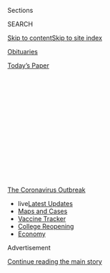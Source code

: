 <div id="app">

<div>

<div>

<div>

<div class="NYTAppHideMasthead css-1q2w90k e1suatyy0">

<div class="section css-ui9rw0 e1suatyy2">

<div class="css-eph4ug er09x8g0">

<div class="css-6n7j50">

</div>

<span class="css-1dv1kvn">Sections</span>

<div class="css-10488qs">

<span class="css-1dv1kvn">SEARCH</span>

</div>

[Skip to content](#site-content)[Skip to site
index](#site-index)

</div>

<div id="masthead-section-label" class="css-1wr3we4 eaxe0e00">

[Obituaries](https://www.nytimes3xbfgragh.onion/section/obituaries)

</div>

<div class="css-10698na e1huz5gh0">

</div>

</div>

<div id="masthead-bar-one" class="section hasLinks css-15hmgas e1csuq9d3">

<div class="css-uqyvli e1csuq9d0">

</div>

<div class="css-1uqjmks e1csuq9d1">

</div>

<div class="css-9e9ivx">

[](https://myaccount.nytimes3xbfgragh.onion/auth/login?response_type=cookie&client_id=vi)

</div>

<div class="css-1bvtpon e1csuq9d2">

[Today’s
Paper](https://www.nytimes3xbfgragh.onion/section/todayspaper)

</div>

</div>

</div>

</div>

<div data-aria-hidden="false">

<div id="site-content" data-role="main">

<div>

<div class="css-1aor85t" style="opacity:0.000000001;z-index:-1;visibility:hidden">

<div class="css-1hqnpie">

<div class="css-epjblv">

<span class="css-17xtcya">[Obituaries](/section/obituaries)</span><span class="css-x15j1o">|</span><span class="css-fwqvlz">Nur
Hassan Hussein, Former Prime Minister of Somalia, Dies at
82</span>

</div>

<div class="css-k008qs">

<div class="css-1iwv8en">

<span class="css-18z7m18"></span>

<div>

</div>

</div>

<span class="css-1n6z4y">https://nyti.ms/3bPXSo0</span>

<div class="css-1705lsu">

<div class="css-4xjgmj">

<div class="css-4skfbu" data-role="toolbar" data-aria-label="Social Media Share buttons, Save button, and Comments Panel with current comment count" data-testid="share-tools">

  - 
  - 
  - 
  - 
    
    <div class="css-6n7j50">
    
    </div>

  - 

</div>

</div>

</div>

</div>

</div>

</div>

<div id="NYT_TOP_BANNER_REGION" class="css-13pd83m">

<div>

<div id="styln-prism-menu-1592847958612" class="section interactive-content interactive-size-medium css-1edisqu">

<div class="css-17ih8de interactive-body">

<div id="scroll-container" class="css-1gj85ro">

[<span class="styln-title-wrap"><span class="css-1pje3qr">The
Coronavirus</span><span class="css-1pje3qr">
Outbreak</span></span>](https://www.nytimes3xbfgragh.onion/news-event/coronavirus?action=click&pgtype=Article&state=default&region=TOP_BANNER&context=storylines_menu)

  - <span class="css-kqxiym" data-emphasize="true">live</span>[Latest
    Updates](https://www.nytimes3xbfgragh.onion/2020/08/04/world/coronavirus-covid-19.html?action=click&pgtype=Article&state=default&region=TOP_BANNER&context=storylines_menu)
  - [Maps and
    Cases](https://www.nytimes3xbfgragh.onion/interactive/2020/us/coronavirus-us-cases.html?action=click&pgtype=Article&state=default&region=TOP_BANNER&context=storylines_menu)
  - [Vaccine
    Tracker](https://www.nytimes3xbfgragh.onion/interactive/2020/science/coronavirus-vaccine-tracker.html?action=click&pgtype=Article&state=default&region=TOP_BANNER&context=storylines_menu)
  - [College
    Reopening](https://www.nytimes3xbfgragh.onion/2020/08/02/us/covid-college-reopening.html?action=click&pgtype=Article&state=default&region=TOP_BANNER&context=storylines_menu)
  - [Economy](https://www.nytimes3xbfgragh.onion/live/2020/08/03/business/stock-market-today-coronavirus?action=click&pgtype=Article&state=default&region=TOP_BANNER&context=storylines_menu)

</div>

</div>

</div>

</div>

</div>

<div id="top-wrapper" class="css-1sy8kpn">

<div id="top-slug" class="css-l9onyx">

Advertisement

</div>

[Continue reading the main
story](#after-top)

<div class="ad top-wrapper" style="text-align:center;height:100%;display:block;min-height:250px">

<div id="top" class="place-ad" data-position="top" data-size-key="top">

</div>

</div>

<div id="after-top">

</div>

</div>

<div>

<div id="sponsor-wrapper" class="css-1hyfx7x">

<div id="sponsor-slug" class="css-19vbshk">

Supported by

</div>

[Continue reading the main
story](#after-sponsor)

<div id="sponsor" class="ad sponsor-wrapper" style="text-align:center;height:100%;display:block">

</div>

<div id="after-sponsor">

</div>

</div>

<div class="css-186x18t">

Those we’ve lost

</div>

<div class="css-1vkm6nb ehdk2mb0">

# Nur Hassan Hussein, Former Prime Minister of Somalia, Dies at 82

</div>

Mr. Hussein, who died after testing positive for coronavirus, led his
country’s government during a crucial transitional period.

<div class="css-79elbk" data-testid="photoviewer-wrapper">

<div class="css-z3e15g" data-testid="photoviewer-wrapper-hidden">

</div>

<div class="css-1a48zt4 ehw59r15" data-testid="photoviewer-children">

![<span class="css-16f3y1r e13ogyst0" data-aria-hidden="true">Prime
Minister Nur Hassan Hussein of Somalia in his office in Mogadishu in
2008.</span><span class="css-cnj6d5 e1z0qqy90" itemprop="copyrightHolder"><span class="css-1ly73wi e1tej78p0">Credit...</span><span><span>Jehad
Nga for The New York
Times</span></span></span>](https://static01.graylady3jvrrxbe.onion/images/2020/04/04/world/03hussein/03hussein-articleLarge.jpg?quality=75&auto=webp&disable=upscale)

</div>

</div>

<div class="css-18e8msd">

<div class="css-vp77d3 epjyd6m0">

<div class="css-1baulvz">

By [<span class="css-1baulvz last-byline" itemprop="name">Abdi Latif
Dahir</span>](https://www.nytimes3xbfgragh.onion/by/abdi-latif-dahir)

</div>

</div>

  - 
    
    <div class="css-ld3wwf e16638kd2">
    
    Published April 3, 2020Updated April 16,
    2020
    
    </div>

  - 
    
    <div class="css-4xjgmj">
    
    <div class="css-pvvomx" data-role="toolbar" data-aria-label="Social Media Share buttons, Save button, and Comments Panel with current comment count" data-testid="share-tools">
    
      - 
      - 
      - 
      - 
        
        <div class="css-6n7j50">
        
        </div>
    
      - 
    
    </div>
    
    </div>

</div>

</div>

<div class="section meteredContent css-1r7ky0e" name="articleBody" itemprop="articleBody">

<div class="css-1fanzo5 StoryBodyCompanionColumn">

<div class="css-53u6y8">

*This obituary is part of a series about people who have died in the
coronavirus pandemic. Read about others*
[*here*](https://www.nytimes3xbfgragh.onion/series/people-who-have-died-of-the-coronavirus)*.*

Nur Hassan Hussein, who led Somalia as its prime minister during a
crucial transitional period beset by insurgency and humanitarian crises,
died on Wednesday in London. He was 82.

His death came after he had contracted the coronavirus, his family said.
Mr. Hussein, popularly known as Nur Adde, had been treated at King’s
College Hospital for over two weeks.

He was born in Mogadishu, Somalia’s capital, on Feb. 2, 1938, and
studied law in both Somalia and Italy. He spent decades in various
government jobs, including serving as a law enforcement official under
the Somali dictator Mohamed Siad Barre.

</div>

</div>

<div class="css-1fanzo5 StoryBodyCompanionColumn">

<div class="css-53u6y8">

Mr. Hussein became the country’s attorney general in 1987, four years
before a decades-long civil war began. He later ran the Somali Red
Crescent Society.

He became prime minister in November 2007 as tens of thousands of
Somalis were fleeing their homes amid fighting between Islamist
insurgents and Western-backed Somali and Ethiopian forces.

As that humanitarian crisis
[unfolded](https://www.nytimes3xbfgragh.onion/2007/11/20/world/africa/20iht-somalia.1.8401525.html),
Mr. Hussein was recognized for overseeing negotiations with the
insurgents, leading to the signing of a peace agreement in mid-2008 and
the formation of a unity government several months later.

He remained as prime minister until February 2009, replaced by the new
president, Sheik Sharif Sheik Ahmed. That June, Mr. Hussein was
appointed Somalia’s ambassador to Italy.

</div>

</div>

<div class="css-1fanzo5 StoryBodyCompanionColumn">

<div class="css-53u6y8">

He is survived by his wife and seven children, who live in the United
States, the United Kingdom and
Somalia.

</div>

</div>

<div id="obits-those-we-ve-lost" class="section interactive-content interactive-size-scoop css-174j8de" data-id="100000007056653">

## Tell us about someone you've lost to the coronavirus

The Times is telling the stories of those who have died in the pandemic.
Suggest a family member or friend
below.

<div class="css-17ih8de interactive-body" data-sourceid="100000007056653">

<div id="formpreview" data-host="www.nytimes3xbfgragh.onion" data-formdata="{&quot;name&quot;:&quot;Obits Those We&#39;ve Lost&quot;,&quot;headline&quot;:&quot;Tell us about someone you&#39;ve lost to the coronavirus&quot;,&quot;addendum&quot;:null,&quot;autoreplyBlastId&quot;:&quot;5e83bf7d519e5a00171a4548&quot;,&quot;slug&quot;:&quot;obits-those-we-ve-lost&quot;,&quot;fields&quot;:[{&quot;textArea&quot;:&quot;&quot;,&quot;rows&quot;:10,&quot;lengthUnit&quot;:&quot;&quot;,&quot;isRequired&quot;:true,&quot;readOnly&quot;:false,&quot;helperText&quot;:&quot;&quot;,&quot;deletable&quot;:true,&quot;fieldType&quot;:&quot;TextAreaField&quot;,&quot;_id&quot;:&quot;5e7d010c12fc6e001848391b&quot;,&quot;primaryText&quot;:&quot;Please tell us some key facts about the person.&quot;,&quot;secondaryText&quot;:&quot;What made that person special? Did he or she have any particular talents, interests or achievements? &quot;,&quot;attributeSlug&quot;:&quot;f5e7d010c12fc6e001848391b_text&quot;,&quot;id&quot;:&quot;5e7d010c12fc6e001848391b&quot;,&quot;isNew&quot;:false},{&quot;isRequired&quot;:true,&quot;readOnly&quot;:false,&quot;helperText&quot;:&quot;Name field is required for all forms because of data governance regulations.&quot;,&quot;deletable&quot;:false,&quot;fieldType&quot;:&quot;IdentityTextField&quot;,&quot;_id&quot;:&quot;5e7d010c12fc6e001848391c&quot;,&quot;primaryText&quot;:&quot;What is your name?&quot;,&quot;secondaryText&quot;:&quot;Full name preferred&quot;,&quot;attributeSlug&quot;:&quot;f5e7d010c12fc6e001848391c_identity&quot;,&quot;id&quot;:&quot;5e7d010c12fc6e001848391c&quot;,&quot;isNew&quot;:false},{&quot;isRequired&quot;:true,&quot;readOnly&quot;:false,&quot;helperText&quot;:&quot;Email field is required for all forms because of data governance regulations.&quot;,&quot;deletable&quot;:false,&quot;fieldType&quot;:&quot;EmailField&quot;,&quot;_id&quot;:&quot;5e7d010c12fc6e001848391d&quot;,&quot;primaryText&quot;:&quot;What is your email address?&quot;,&quot;attributeSlug&quot;:&quot;email_identity&quot;,&quot;id&quot;:&quot;5e7d010c12fc6e001848391d&quot;,&quot;isNew&quot;:false},{&quot;textInput&quot;:&quot;&quot;,&quot;inputType&quot;:&quot;text&quot;,&quot;isRequired&quot;:false,&quot;readOnly&quot;:false,&quot;helperText&quot;:&quot;&quot;,&quot;deletable&quot;:true,&quot;fieldType&quot;:&quot;TextInputField&quot;,&quot;_id&quot;:&quot;5e8258089ca6030018266e6e&quot;,&quot;primaryText&quot;:&quot;What was his or her occupation?&quot;,&quot;secondaryText&quot;:&quot;&quot;,&quot;attributeSlug&quot;:&quot;f5e8258089ca6030018266e6e_text&quot;,&quot;id&quot;:&quot;5e8258089ca6030018266e6e&quot;,&quot;isNew&quot;:false},{&quot;textInput&quot;:&quot;&quot;,&quot;inputType&quot;:&quot;text&quot;,&quot;isRequired&quot;:true,&quot;readOnly&quot;:false,&quot;helperText&quot;:&quot;&quot;,&quot;deletable&quot;:true,&quot;fieldType&quot;:&quot;TextInputField&quot;,&quot;_id&quot;:&quot;5e82597f9ca6030018266e6f&quot;,&quot;primaryText&quot;:&quot;What is the person&#39;s name?&quot;,&quot;secondaryText&quot;:&quot;&quot;,&quot;attributeSlug&quot;:&quot;f5e82597f9ca6030018266e6f_text&quot;,&quot;id&quot;:&quot;5e82597f9ca6030018266e6f&quot;,&quot;isNew&quot;:false},{&quot;textInput&quot;:&quot;&quot;,&quot;inputType&quot;:&quot;text&quot;,&quot;isRequired&quot;:false,&quot;readOnly&quot;:false,&quot;helperText&quot;:&quot;&quot;,&quot;deletable&quot;:true,&quot;fieldType&quot;:&quot;TextInputField&quot;,&quot;_id&quot;:&quot;5e8260029ca6030018266e71&quot;,&quot;primaryText&quot;:&quot;What was the person&#39;s age?&quot;,&quot;secondaryText&quot;:&quot;&quot;,&quot;attributeSlug&quot;:&quot;f5e8260029ca6030018266e71_text&quot;,&quot;id&quot;:&quot;5e8260029ca6030018266e71&quot;,&quot;isNew&quot;:false},{&quot;options&quot;:[&quot;Female&quot;,&quot;Male&quot;,&quot;Non-binary/third gender&quot;,&quot;Prefer not to say&quot;],&quot;isRequired&quot;:false,&quot;readOnly&quot;:false,&quot;helperText&quot;:&quot;&quot;,&quot;deletable&quot;:true,&quot;fieldType&quot;:&quot;SelectField&quot;,&quot;_id&quot;:&quot;5e83b3d4519e5a00171a4545&quot;,&quot;primaryText&quot;:&quot;What was the person&#39;s gender?&quot;,&quot;secondaryText&quot;:&quot;&quot;,&quot;attributeSlug&quot;:&quot;f5e83b3d4519e5a00171a4545_obj&quot;,&quot;id&quot;:&quot;5e83b3d4519e5a00171a4545&quot;,&quot;isNew&quot;:false},{&quot;isRequired&quot;:true,&quot;readOnly&quot;:false,&quot;helperText&quot;:&quot;&quot;,&quot;deletable&quot;:true,&quot;fieldType&quot;:&quot;LocationField&quot;,&quot;_id&quot;:&quot;5e83b3e14e4669001829c9e5&quot;,&quot;primaryText&quot;:&quot;What town, state and country did the person live in?&quot;,&quot;secondaryText&quot;:&quot;&quot;,&quot;attributeSlug&quot;:&quot;f5e83b3e14e4669001829c9e5_obj&quot;,&quot;id&quot;:&quot;5e83b3e14e4669001829c9e5&quot;,&quot;isNew&quot;:false},{&quot;options&quot;:[&quot;American Indian or Alaska Native&quot;,&quot;Asian&quot;,&quot;Black or African American&quot;,&quot;Hispanic, Latino or Spanish origin&quot;,&quot;Middle Eastern or North African&quot;,&quot;Native Hawaiian or other Pacific Islander&quot;,&quot;White&quot;,&quot;Not listed here&quot;,&quot;Prefer not to answer or I don&#39;t know&quot;],&quot;isRequired&quot;:false,&quot;readOnly&quot;:false,&quot;helperText&quot;:&quot;&quot;,&quot;deletable&quot;:true,&quot;fieldType&quot;:&quot;CheckboxField&quot;,&quot;_id&quot;:&quot;5e83b5e04e4669001829c9e7&quot;,&quot;primaryText&quot;:&quot;How did that person identify in terms of race and/or ethnicity?&quot;,&quot;secondaryText&quot;:&quot;Select all that apply. &quot;,&quot;attributeSlug&quot;:&quot;f5e83b5e04e4669001829c9e7_obj&quot;,&quot;id&quot;:&quot;5e83b5e04e4669001829c9e7&quot;,&quot;isNew&quot;:false},{&quot;text&quot;:&quot;Continue&quot;,&quot;isRequired&quot;:false,&quot;readOnly&quot;:false,&quot;helperText&quot;:&quot;&quot;,&quot;deletable&quot;:true,&quot;fieldType&quot;:&quot;CurtainField&quot;,&quot;_id&quot;:&quot;5e83be514e4669001829c9ec&quot;,&quot;primaryText&quot;:&quot;&quot;,&quot;secondaryText&quot;:&quot;&quot;,&quot;attributeSlug&quot;:&quot;f5e83be514e4669001829c9ec_text&quot;,&quot;id&quot;:&quot;5e83be514e4669001829c9ec&quot;,&quot;isNew&quot;:false},{&quot;textInput&quot;:&quot;&quot;,&quot;inputType&quot;:&quot;text&quot;,&quot;isRequired&quot;:false,&quot;readOnly&quot;:false,&quot;helperText&quot;:&quot;&quot;,&quot;deletable&quot;:true,&quot;fieldType&quot;:&quot;TextInputField&quot;,&quot;_id&quot;:&quot;5e84e3d64e4669001829c9fa&quot;,&quot;primaryText&quot;:&quot;If you have any links to sites with more information about the person you&#39;re writing about, please share them here.&quot;,&quot;secondaryText&quot;:&quot;&quot;,&quot;attributeSlug&quot;:&quot;f5e84e3d64e4669001829c9fa_text&quot;,&quot;id&quot;:&quot;5e84e3d64e4669001829c9fa&quot;,&quot;isNew&quot;:false},{&quot;allowedTypes&quot;:[&quot;photos&quot;],&quot;maxUploads&quot;:null,&quot;isRequired&quot;:false,&quot;readOnly&quot;:false,&quot;helperText&quot;:&quot;&quot;,&quot;deletable&quot;:true,&quot;fieldType&quot;:&quot;MediaUploadField&quot;,&quot;_id&quot;:&quot;5ec30a1e3234210011190441&quot;,&quot;primaryText&quot;:&quot;Do you have a photo of them?&quot;,&quot;secondaryText&quot;:&quot;&quot;,&quot;attributeSlug&quot;:&quot;f5ec30a1e3234210011190441_media&quot;,&quot;id&quot;:&quot;5ec30a1e3234210011190441&quot;,&quot;isNew&quot;:false}],&quot;fieldOrder&quot;:[&quot;5e82597f9ca6030018266e6f&quot;,&quot;5e7d010c12fc6e001848391b&quot;,&quot;5e83be514e4669001829c9ec&quot;,&quot;5e83b3e14e4669001829c9e5&quot;,&quot;5e8258089ca6030018266e6e&quot;,&quot;5e83b3d4519e5a00171a4545&quot;,&quot;5e8260029ca6030018266e71&quot;,&quot;5e83b5e04e4669001829c9e7&quot;,&quot;5e7d010c12fc6e001848391c&quot;,&quot;5e7d010c12fc6e001848391d&quot;,&quot;5e84e3d64e4669001829c9fa&quot;,&quot;5ec30a1e3234210011190441&quot;],&quot;isOpen&quot;:true,&quot;sourcepoolOptin&quot;:false,&quot;closedMessage&quot;:&quot;Sorry, but this form is no longer accepting submissions.&quot;,&quot;thanksMessage&quot;:&quot;Thank you for your submission. Please note that given the volume of responses, we can only choose a small selection of them for profiles.  To place a paid notice you can contact our classifieds department at 212-556-3900 or nytimes@classifiedsplus.com.&quot;,&quot;suppressHed&quot;:[],&quot;newsletterSignupEnabled&quot;:false,&quot;newsletterSignupHeading&quot;:null,&quot;newsletterSignupSummary&quot;:null,&quot;newsletterSignupProductCode&quot;:null,&quot;newsletterSignupConfirmation&quot;:null,&quot;mediaExportEnabled&quot;:false,&quot;mediaExportSlug&quot;:&quot;attribute&quot;}">

</div>

</div>

</div>

<div class="css-1fanzo5 StoryBodyCompanionColumn">

<div class="css-53u6y8">

Adam Aw Hirsi, a former official who worked under Mr. Hussein,
[described him on
Twitter](https://twitter.com/JustAwHirsi/status/1245262641016320000) as
a “most laid-back yet most decisive” leader.

President Mohamed Abdullahi Mohamed of Somalia
[declared](https://twitter.com/M_Farmaajo/status/1245353526496301057) a
three-day mourning period and ordered flags to be flown at half- staff
to give Mr. Hussein, he said, “the national recognition he deserves.”

*Hussein Mohamed contributed reporting from Mogadishu,
Somalia.*

</div>

</div>

</div>

<div>

</div>

<div>

</div>

<div id="NYT_BELOW_MAIN_CONTENT_REGION">

<div>

<div id="covid-obits-article-embed" class="section css-l08pwh interactive-content interactive-size-medium">

<div class="css-17ih8de interactive-body">

<div class="g-obits-embed" data-preview-slug="2020-04-03-covid-obits">

[](https://www.nytimes3xbfgragh.onion/interactive/2020/obituaries/people-died-coronavirus-obituaries.html?action=click&pgtype=Article&state=default&region=BELOW_MAIN_CONTENT&context=covid_obits_promo)

<div class="g-hed-summ">

# Those We’ve Lost

The coronavirus pandemic has taken an incalculable death toll. This
series is designed to put names and faces to the numbers.

<span>Read
more</span>

</div>

<div class="g-obits-embed-wrap">

<div id="bernaldina-josé-pedro" class="g-obit">

<div class="g-flex-wrapper-image">

<div class="g-image g-asset-inner">

![](https://static01.graylady3jvrrxbe.onion/images/2020/07/30/obituaries/30Pedro/30Pedro-square640.jpg)

</div>

</div>

<div class="g-flex-wrapper-text">

# Bernaldina José Pedro

<div class="g-meta">

<span>d. Boa Vista, Brazil</span>

</div>

<div class="g-summ">

Leader among the Indigenous
Macuxi

</div>

</div>

</div>

<div id="john-eric-swing" class="g-obit">

<div class="g-flex-wrapper-image">

<div class="g-image g-asset-inner">

![](https://static01.graylady3jvrrxbe.onion/images/2020/07/31/obituaries/31Swing/merlin_175167783_8913bc90-0d64-43f3-a655-1bb1bf1601c9-square640.jpg)

</div>

</div>

<div class="g-flex-wrapper-text">

# John Eric Swing

<div class="g-meta">

<span>d. Fountain Valley, Calif. </span>

</div>

<div class="g-summ">

Champion of
Filipino-Americans

</div>

</div>

</div>

<div id="victor-victor-" class="g-obit">

<div class="g-flex-wrapper-image">

<div class="g-image g-asset-inner">

![](https://static01.graylady3jvrrxbe.onion/images/2020/07/27/obituaries/27Victor/merlin_175001436_38b11f8e-227a-4e2c-9821-7618af9b2524-square640.jpg)

</div>

</div>

<div class="g-flex-wrapper-text">

# Victor Victor

<div class="g-meta">

<span>d. Santo Domingo, Dominican Republic</span>

</div>

<div class="g-summ">

Beloved musician of the Dominican
Republic

</div>

</div>

</div>

<div id="dr-eddie-negrón" class="g-obit">

<div class="g-flex-wrapper-image">

<div class="g-image g-asset-inner">

![](https://static01.graylady3jvrrxbe.onion/images/2020/07/31/obituaries/31Negron/merlin_175160169_516322ae-fd23-4969-b6b2-193ced371105-square640.jpg)

</div>

</div>

<div class="g-flex-wrapper-text">

# Dr. Eddie Negrón

<div class="g-meta">

<span>d. Fort Walton Beach, Fla.</span>

</div>

<div class="g-summ">

Internist on Florida’s Emerald
Coast

</div>

</div>

</div>

<div id="dobby-dobson" class="g-obit">

<div class="g-flex-wrapper-image">

<div class="g-image g-asset-inner">

![](https://static01.graylady3jvrrxbe.onion/images/2020/07/30/obituaries/30Dobson/merlin_175115928_f6b9271c-8f05-4fe1-a38a-5ca4a58f8935-square640.jpg)

</div>

</div>

<div class="g-flex-wrapper-text">

# Dobby Dobson

<div class="g-meta">

<span>d. Coral Springs, Fla.</span>

</div>

<div class="g-summ">

Jamaican singer and
songwriter

</div>

</div>

</div>

<div id="waldemar-gonzalez" class="g-obit">

<div class="g-flex-wrapper-image">

<div class="g-image g-asset-inner">

![](https://static01.graylady3jvrrxbe.onion/images/2020/08/01/obituaries/28Gonzalez/merlin_175002771_beb57888-3951-409a-ae13-03a94b2e962e-square640.jpg)

</div>

</div>

<div class="g-flex-wrapper-text">

# Waldemar Gonzalez

<div class="g-meta">

<span>d. White Plains, N.Y.</span>

</div>

<div class="g-summ">

Teacher and social worker

</div>

</div>

</div>

</div>

</div>

</div>

</div>

</div>

</div>

<div>

</div>

<div>

<div id="bottom-wrapper" class="css-1ede5it">

<div id="bottom-slug" class="css-l9onyx">

Advertisement

</div>

[Continue reading the main
story](#after-bottom)

<div id="bottom" class="ad bottom-wrapper" style="text-align:center;height:100%;display:block;min-height:90px">

</div>

<div id="after-bottom">

</div>

</div>

</div>

</div>

</div>

## Site Index

<div>

</div>

## Site Information Navigation

  - [© <span>2020</span> <span>The New York Times
    Company</span>](https://help.nytimes3xbfgragh.onion/hc/en-us/articles/115014792127-Copyright-notice)

<!-- end list -->

  - [NYTCo](https://www.nytco.com/)
  - [Contact
    Us](https://help.nytimes3xbfgragh.onion/hc/en-us/articles/115015385887-Contact-Us)
  - [Work with us](https://www.nytco.com/careers/)
  - [Advertise](https://nytmediakit.com/)
  - [T Brand Studio](http://www.tbrandstudio.com/)
  - [Your Ad
    Choices](https://www.nytimes3xbfgragh.onion/privacy/cookie-policy#how-do-i-manage-trackers)
  - [Privacy](https://www.nytimes3xbfgragh.onion/privacy)
  - [Terms of
    Service](https://help.nytimes3xbfgragh.onion/hc/en-us/articles/115014893428-Terms-of-service)
  - [Terms of
    Sale](https://help.nytimes3xbfgragh.onion/hc/en-us/articles/115014893968-Terms-of-sale)
  - [Site
    Map](https://spiderbites.nytimes3xbfgragh.onion)
  - [Help](https://help.nytimes3xbfgragh.onion/hc/en-us)
  - [Subscriptions](https://www.nytimes3xbfgragh.onion/subscription?campaignId=37WXW)

</div>

</div>

</div>

</div>
